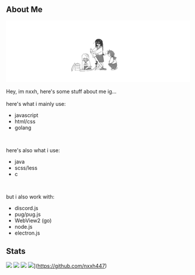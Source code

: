 ## About Me

<img src="./assets/banner.png" alt="banner">

Hey, im nxxh, here's some stuff about me ig...
<br>
<br>
here's what i mainly use:
- javascript
- html/css
- golang

<br>

here's also what i use:
- java
- scss/less
- c

<br>

but i also work with:
- discord.js
- pug/pug.js
- WebView2 (go)
- node.js
- electron.js

## Stats

[![](https://github-readme-stats.vercel.app/api/top-langs/?username=nxxh447&layout=compact&card_width=1000)](https://github.com/anuraghazra/github-readme-stats)
[![](https://activity-graph.herokuapp.com/graph?username=nxxh447&bg_color=0D1117&hide_border=true&color=4B8DDA&line=4B8DDA&point=FFFFFF)](https://github.com/ashutosh00710/github-readme-activity-graph)
[![](https://github-readme-stats.vercel.app/api?username=nxxh447&count_private=true&show_icons=true&theme=light&border_radius=0&include_all_commits=true&card_width=1000)](https://github.com/nxxh447)
[![](https://github-readme-stats.vercel.app/api/pin/?username=nxxh447&repo=nx-client&card_width=1000)](https://github.com/nxxh447/nx-client)](https://github.com/nxxh447)

